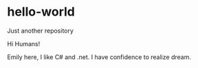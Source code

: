 # hello-world
Just another repository

Hi Humans!

Emily here, I like C# and .net.
I have confidence to realize dream.
